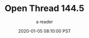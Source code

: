 ---
layout: podcast
title: "Open Thread 144.5"
author: a reader
description: https://slatestarcodex.com/2020/01/05/open-thread-144-5/
date: 2020-01-05 08:10:00 PST
length: 58462
duration: 14
guid: open-thread-144-5
---